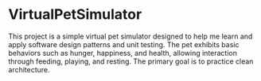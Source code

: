 # VirtualPetSimulator
This project is a simple virtual pet simulator designed to help me learn and apply software design patterns and unit testing. The pet exhibits basic behaviors such as hunger, happiness, and health, allowing interaction through feeding, playing, and resting. The primary goal is to practice clean architecture.
